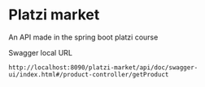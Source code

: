 # Platzi market

An API made in the spring boot platzi course

Swagger local URL
```text
http://localhost:8090/platzi-market/api/doc/swagger-ui/index.html#/product-controller/getProduct
```